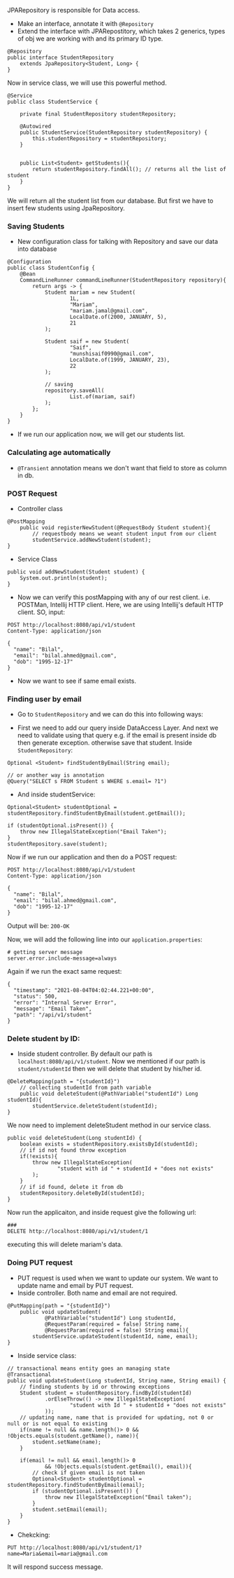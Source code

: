 JPARepository is responsible for Data access.

- Make an interface, annotate it with `@Repository`
- Extend the interface with JPARepostitory, which takes 2 generics, types of obj we are working with and its primary ID type.

```
@Repository
public interface StudentRepository
    extends JpaRepository<Student, Long> {
}
```

Now in service class, we will use this powerful method.

```
@Service
public class StudentService {

    private final StudentRepository studentRepository;

    @Autowired
    public StudentService(StudentRepository studentRepository) {
        this.studentRepository = studentRepository;
    }


    public List<Student> getStudents(){
        return studentRepository.findAll(); // returns all the list of student
    }
}
```

We will return all the student list from our database. But first we have to insert few students using JpaRepository.

### Saving Students

- New configuration class for talking with Repository and save our data into database

```
@Configuration
public class StudentConfig {
    @Bean
    CommandLineRunner commandLineRunner(StudentRepository repository){
        return args -> {
            Student mariam = new Student(
                    1L,
                    "Mariam",
                    "mariam.jamal@gmail.com",
                    LocalDate.of(2000, JANUARY, 5),
                    21
            );

            Student saif = new Student(
                    "Saif",
                    "munshisaif0990@gmail.com",
                    LocalDate.of(1999, JANUARY, 23),
                    22
            );

            // saving
            repository.saveAll(
                    List.of(mariam, saif)
            );
        };
    }
}

```

- If we run our application now, we will get our students list.

### Calculating age automatically

- `@Transient` annotation means we don't want that field to store as column in db.

### POST Request

- Controller class

```
@PostMapping
    public void registerNewStudent(@RequestBody Student student){
        // requestbody means we weant student input from our client
        studentService.addNewStudent(student);
}
```

- Service Class

```
public void addNewStudent(Student student) {
    System.out.println(student);
}
```

- Now we can verify this postMapping with any of our rest client. i.e. POSTMan, Intellij HTTP client. Here, we are using Intellij's default HTTP client. SO, input:

```
POST http://localhost:8080/api/v1/student
Content-Type: application/json

{
  "name": "Bilal",
  "email": "bilal.ahmed@gmail.com",
  "dob": "1995-12-17"
}
```

- Now we want to see if same email exists.

### Finding user by email

- Go to `StudentRepository` and we can do this into following ways:

- First we need to add our query inside DataAccess Layer. And next we need to validate using that query e.g. if the email is present inside db then generate exception. otherwise save that student. Inside `StudentRepository`:

```
Optional <Student> findStudentByEmail(String email);

// or another way is annotation
@Query("SELECT s FROM Student s WHERE s.email= ?1")

```

- And inside studentService:

```
Optional<Student> studentOptional =  studentRepository.findStudentByEmail(student.getEmail());

if (studentOptional.isPresent()) {
    throw new IllegalStateException("Email Taken");
}
studentRepository.save(student);
```

Now if we run our application and then do a POST request:

```
POST http://localhost:8080/api/v1/student
Content-Type: application/json

{
  "name": "Bilal",
  "email": "bilal.ahmed@gmail.com",
  "dob": "1995-12-17"
}
```

Output will be: `200-OK`

Now, we will add the following line into our `application.properties`:

```
# getting server message
server.error.include-message=always
```

Again if we run the exact same request:

```
{
  "timestamp": "2021-08-04T04:02:44.221+00:00",
  "status": 500,
  "error": "Internal Server Error",
  "message": "Email Taken",
  "path": "/api/v1/student"
}
```

### Delete student by ID:

- Inside student controller. By default our path is `localhost:8080/api/v1/student`. Now we mentioned if our path is `student/studentId` then we will delete that student by his/her id.

```
@DeleteMapping(path = "{studentId}")
    // collecting studentId from path variable
    public void deleteStudent(@PathVariable("studentId") Long studentId){
        studentService.deleteStudent(studentId);
}
```

We now need to implement deleteStudent method in our service class.

```
public void deleteStudent(Long studentId) {
    boolean exists = studentRepository.existsById(studentId);
    // if id not found throw exception
    if(!exists){
        throw new IllegalStateException(
                "student with id " + studentId + "does not exists"
        );
    }
    // if id found, delete it from db
    studentRepository.deleteById(studentId);
}
```

Now run the applicaiton, and inside request give the following url:

```
###
DELETE http://localhost:8080/api/v1/student/1
```

executing this will delete mariam's data.

### Doing PUT request

- PUT request is used when we want to update our system. We want to update name and email by PUT request.
- Inside controller. Both name and email are not required.

```
@PutMapping(path = "{studentId}")
    public void updateStudent(
            @PathVariable("studentId") Long studentId,
            @RequestParam(required = false) String name,
            @RequestParam(required = false) String email){
        studentService.updateStudent(studentId, name, email);
}
```

- Inside service class:

```
// transactional means entity goes an managing state
@Transactional
public void updateStudent(Long studentId, String name, String email) {
    // finding students by id or throwing exceptions
    Student student = studentRepository.findById(studentId)
            .orElseThrow(() -> new IllegalStateException(
                    "student with Id " + studentId + "does not exists"
            ));
    // updating name, name that is provided for updating, not 0 or null or is not equal to existing
    if(name != null && name.length()> 0 && !Objects.equals(student.getName(), name)){
        student.setName(name);
    }

    if(email != null && email.length()> 0
            && !Objects.equals(student.getEmail(), email)){
        // check if given email is not taken
        Optional<Student> studentOptional = studentRepository.findStudentByEmail(email);
        if (studentOptional.isPresent()) {
            throw new IllegalStateException("Email taken");
        }
        student.setEmail(email);
    }
}
```

- Chekcking:

```
PUT http://localhost:8080/api/v1/student/1?name=Maria&email=maria@gmail.com
```

It will respond success message.
